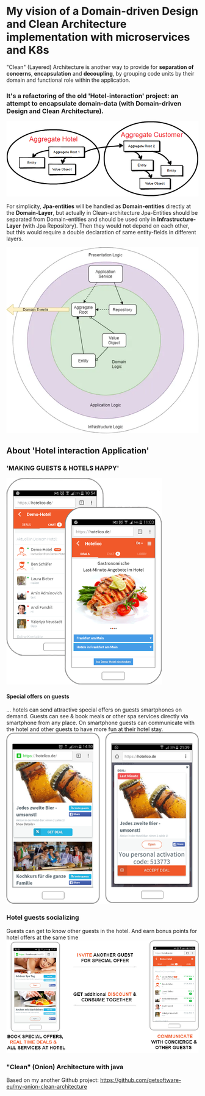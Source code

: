 # My vision of a Domain-driven Design and Clean Architecture implementation with microservices and K8s

"Clean" (Layered) Architecture is another way to provide for <b>separation of concerns</b>, <b>encapsulation</b> and <b>decoupling</b>, by grouping code units by their domain and functional role within the application.

### It's a refactoring of the old 'Hotel-interaction' project: an attempt to encapsulate domain-data (with Domain-driven Design and Clean Architecture).

![Agregates is only one entry to domain entities](/docs/img/diagramm1.png)

For simplicity, <b>Jpa-entities</b> will be handled as <b>Domain-entities</b> directly at the <b>Domain-Layer</b>, but actually in Clean-architecture Jpa-Entities should be separated from Domain-entities and should be used only in <b>Infrastructure-Layer</b> (with Jpa Repository).
Then they would not depend on each other, but this would require a double declaration of same entity-fields in different layers.

![Aggregate root](/docs/img/ddd.webp)

## About 'Hotel interaction Application'
### 'MAKING GUESTS & HOTELS HAPPY'

![Application intro](/docs/img/app3.png)


#### Special offers on guests
… hotels can send attractive special offers on guests smartphones on demand. Guests can see & book meals or other spa services directly via smartphone from any place. On smartphone guests can communicate with the hotel and other guests to have more fun at their hotel stay.
![Special offers on guests](/docs/img/appDealAccept.png)

### Hotel guests socializing
Guests can get to know other guests in the hotel. And earn bonus points for hotel offers at the same time
![Special offers on guests](/docs/img/appInfo.jpg)



### "Clean" (Onion) Architecture with java
Based on my another Github project:
https://github.com/getsoftware-eu/my-onion-clean-architecture